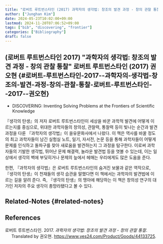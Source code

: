 ```yaml
---
title: "로버트 루트번스타인 (2017) 과학자의 생각법: 창조의 발견 과정 - 창의 관찰 통찰"
author: ["Junghan Kim"]
date: 2024-05-23T10:02:00+09:00
lastmod: 2024-11-20T07:06:52+09:00
tags: ["bib", "discovering", "frontier"]
categories: ["Bibliography"]
draft: false
---
```


## (로버트 루트번스타인 2017) "과학자의 생각법: 창조의 발견 과정 - 창의 관찰 통찰" 로버트 루트번스타인 (2017) 권오현 {#로버트-루트번스타인-2017--과학자의-생각법-창조의-발견-과정-창의-관찰-통찰-로버트-루트번스타인--2017--권오현}

-   DISCOVERING: Inventing Solving Problems at the Frontiers of Scientific Knowledge

『생각의 탄생』의 저자 로버트 루트번스타인이 세상을 바꾼 과학적 발견에 어떻게 이르는지를 중심으로, 위대한 과학자들의 창의성, 관찰력, 통찰력 등이 빛나는 순간과 발견 과정을 다룬 『과학자의 생각법』이 을유문화사에서 나왔다. 이 책은 역사를 바꿀 정도의 최고 과학자들이 남긴 실험실 노트, 일기, 자서전, 논문 등을 통해 과학자들이 어떻게 문제를 인식하고 돌파구를 찾아 새로움을 발견하는지 그 과정을 탐구한다. 이로써 과학자들의 기발한 생각법, 뛰어난 문제 해결력, 놀라운 발견법 등을 엿볼 수 있는데, 이는 일상에서 생각의 벽에 부딪히거나 문제의 늪에서 헤매는 우리에게도 많은 도움을 준다.

한편, 『과학자의 생각법』은 로버트 루트번스타인의 숨겨진 보물과 같은 역작으로, 『생각의 탄생』이 천재들의 생각 습관을 말했다면 이 책에서는 과학자의 발견법에 이르는 길을 알려 준다. 즉, 『생각의 탄생』의 맹아에 해당하는 이 책은 창의성 연구의 대가인 저자의 주요 생각이 총망라됐다고 볼 수 있다.


## Related-Notes {#related-notes}

## References

<style>.csl-entry{text-indent: -1.5em; margin-left: 1.5em;}</style><div class="csl-bib-body">
  <div class="csl-entry">로버트 루트번스타인. 2017. <i>과학자의 생각법: 창조의 발견 과정 - 창의 관찰 통찰</i>. Translated by 권오현. <a href="https://www.yes24.com/Product/Goods/44133725">https://www.yes24.com/Product/Goods/44133725</a>.</div>
</div>
